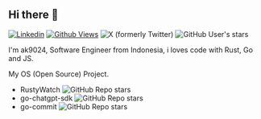 ## Hi there 👋

[![Linkedin](https://img.shields.io/badge/Linkedin-blue?logo=linkedin&logoColor=white)](https://www.linkedin.com/in/adiatma-kamarudin-a63718138/) [![Github Views](https://komarev.com/ghpvc/?username=ak9024&label=Visitor&color=2bbc8a)](https://github.com/ak9024) ![X (formerly Twitter)](https://img.shields.io/twitter/url?url=https%3A%2F%2Fx.com%2Fme_adiatma) ![GitHub User's stars](https://img.shields.io/github/stars/ak9024)

I'm ak9024, Software Engineer from Indonesia, i loves code with Rust, Go and JS.

My OS (Open Source) Project.

- RustyWatch ![GitHub Repo stars](https://img.shields.io/github/stars/ak9024/rustywatch) 
- go-chatgpt-sdk ![GitHub Repo stars](https://img.shields.io/github/stars/ak9024/go-chatgpt-sdk)
- go-commit ![GitHub Repo stars](https://img.shields.io/github/stars/ak9024/go-commit)
